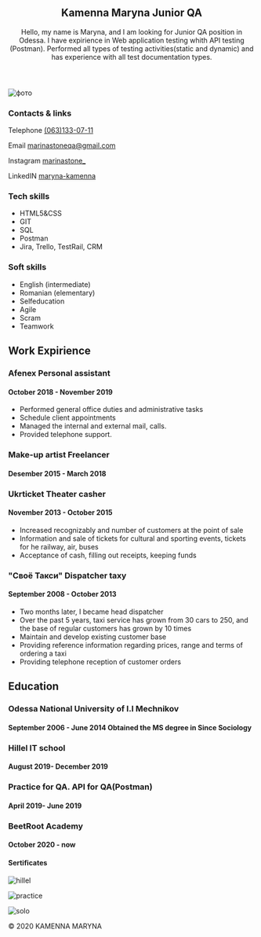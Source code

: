 <!DOCTYPE html>
<html lang="en">

<head>
  <meta charset="UTF-8">
  <meta name="viewport" content="width=device-width, initial-scale=1.0">
  <meta http-equiv="X-UA-Compatible" content="ie=edge">
  <title>Kamenna Maryna CV</title>
  <body>
     <header>
        <article>
  <h1>Kamenna Maryna Junior QA </h1>
    <p>Hello, my name is Maryna, and I am looking for Junior QA  position in Odessa.
      I have expirience in Web application testing whith API testing (Postman).
      Performed all types of testing activities(static and dynamic) and has experience with all test documentation types.
      </p>
   </article>
   </header>
   <aside>
   <img src="marina.jpg" alt="фото" >
         <h3>Contacts & links</h3> 
    <section>
        <p>Telephone <a href="tel:0631330711" title="Phone Number " target="_blank"> (063)133-07-11</a>   </p>
        <p>Email <a href="mailto:marinastoneqa@gmail.com" title="Email" target="_blank"> marinastoneqa@gmail.com </a> </p>
        <p>Instagram <a href="https://www.instagram.com/marinastone_" title ="Instagram" target="_blank"> marinastone_</a> </p>
        <p>LinkedIN <a href="https://www.linkedin.com/in/maryna-kamenna-1330711/" title="=LinkedIN" target="_blank"> maryna-kamenna </a></p>
    </section>
          <h3>Tech skills</h3>
 <div>
      <ul> 
    <li>HTML5&CSS</li>
    <li>GIT</li>
    <li>SQL</li>
    <li>Postman</li>
    <li>Jira, Trello, TestRail, CRM</li>
   </ul>
</div>
     <h3>Soft skills</h3>
      <div>
         <ul>
             <li>English (intermediate)</li>
             <li>Romanian (elementary)</li>
              <li>Selfeducation</li>
             <li>Agile</li>
             <li>Scram</li>
             <li>Teamwork</li>
          </ul>
         </div>
   </aside>
   <article>
      <h2>Work Expirience</h2>
      <section>
      <h3>Afenex Personal assistant</h3>
      <h4>October 2018 - November 2019</h4>
         <ul>
           <li> Performed general office duties and administrative tasks</li>
              <li>Schedule client appointments</li> 
              <li>Managed the internal and external mail, calls.</li>
              <li>Provided telephone support.</li>
         </ul>
      </section>
      <section>
      <h3>Make-up artist  Freelancer</h3>
      <h4>Desember 2015 - March 2018</h4>
   </section>
<h3>Ukrticket Theater casher</h3>
      <h4>November 2013 - October 2015</h4>  
         <ul>
             <li>Increased recognizably and number of customers at the point of sale</li>
             <li>Information and sale of tickets for cultural and sporting events, tickets for he railway, air, buses</li>
             <li>Acceptance of cash, filling out receipts, keeping funds</li>
        </ul>
      <h3>"Своё Такси" Dispatcher taxy</h3>
      <h4>September 2008 - October 2013</h4>
         <ul>
              <li>Two months later, I became head dispatcher</li>
              <li>Over the past 5 years, taxi service has grown from 30 cars to 250, and the base of regular customers has grown by 10 times</li>
              <li>Maintain and develop existing customer base</li>
              <li>Providing reference information regarding prices, range and terms of ordering a taxi</li>
              <li>Providing telephone reception of customer orders</li>
          </ul>
         </article>
        <h2>Education</h2>
          <section>
               <h3>Odessa National University of I.I Mechnikov</h3>
                 <h4>September 2006 - June 2014 Obtained the MS degree in Since Sociology</h4>
         </section>
         <section>
               <h3>Hillel IT school</h3>
                 <h4>August 2019- December 2019</h4>
         </section>
         <section>
                <h3>Practice for QA. API for QA(Postman) </h3>
                 <h4>April 2019- June 2019</h4>
         </section>
         <section>
          <h3>BeetRoot Academy</h3>
                <h4>October 2020 - now</h4>
         </section> 
         <section>
              <h4>Sertificates</h4>
                <p> <img src="hillel.png" alt="hillel" ></p>
                <p> <img src="mentor.jpg" alt="practice" > </p>
               <p> <img src="solo.png" alt="solo" ></p>
         </section>
                  <footer>
                           <p>© 2020 KAMENNA MARYNA</p>
                  </footer>
         </body>
      </head>
  </html>
